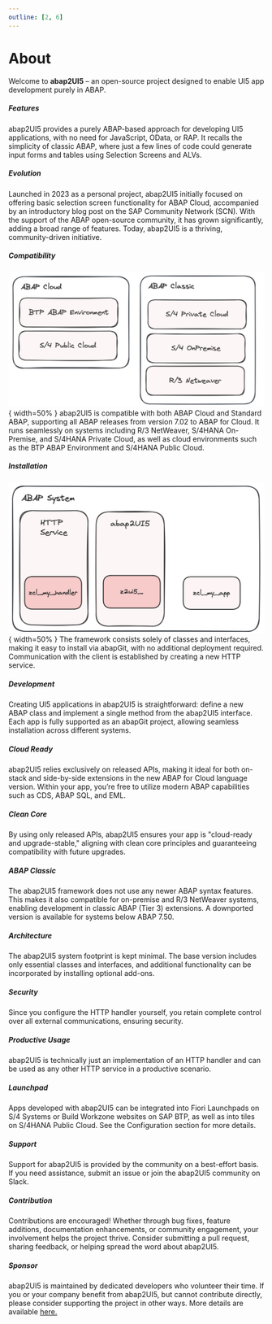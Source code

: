 ```yaml
---
outline: [2, 6]
---
```

# About

Welcome to **abap2UI5** – an open-source project designed to enable UI5 app development purely in ABAP.

##### Features
abap2UI5 provides a purely ABAP-based approach for developing UI5 applications, with no need for JavaScript, OData, or RAP. It recalls the simplicity of classic ABAP, where just a few lines of code could generate input forms and tables using Selection Screens and ALVs.

##### Evolution
Launched in 2023 as a personal project, abap2UI5 initially focused on offering basic selection screen functionality for ABAP Cloud, accompanied by an introductory blog post on the SAP Community Network (SCN). With the support of the ABAP open-source community, it has grown significantly, adding a broad range of features. Today, abap2UI5 is a thriving, community-driven initiative.

##### Compatibility
![alt text](image-15.png){ width=50% }
abap2UI5 is compatible with both ABAP Cloud and Standard ABAP, supporting all ABAP releases from version 7.02 to ABAP for Cloud. It runs seamlessly on systems including R/3 NetWeaver, S/4HANA On-Premise, and S/4HANA Private Cloud, as well as cloud environments such as the BTP ABAP Environment and S/4HANA Public Cloud.

##### Installation
![alt text](image-14.png){ width=50% }
The framework consists solely of classes and interfaces, making it easy to install via abapGit, with no additional deployment required. Communication with the client is established by creating a new HTTP service.

##### Development
Creating UI5 applications in abap2UI5 is straightforward: define a new ABAP class and implement a single method from the abap2UI5 interface. Each app is fully supported as an abapGit project, allowing seamless installation across different systems.

##### Cloud Ready
abap2UI5 relies exclusively on released APIs, making it ideal for both on-stack and side-by-side extensions in the new ABAP for Cloud language version. Within your app, you’re free to utilize modern ABAP capabilities such as CDS, ABAP SQL, and EML.

##### Clean Core
By using only released APIs, abap2UI5 ensures your app is "cloud-ready and upgrade-stable," aligning with clean core principles and guaranteeing compatibility with future upgrades.

##### ABAP Classic
The abap2UI5 framework does not use any newer ABAP syntax features. This makes it also compatible for on-premise and R/3 NetWeaver systems, enabling development in classic ABAP (Tier 3) extensions. A downported version is available for systems below ABAP 7.50.

##### Architecture
The abap2UI5 system footprint is kept minimal. The base version includes only essential classes and interfaces, and additional functionality can be incorporated by installing optional add-ons.

##### Security
Since you configure the HTTP handler yourself, you retain complete control over all external communications, ensuring security.

##### Productive Usage
abap2UI5 is technically just an implementation of an HTTP handler and can be used as any other HTTP service in a productive scenario.

##### Launchpad
Apps developed with abap2UI5 can be integrated into Fiori Launchpads on S/4 Systems or Build Workzone websites on SAP BTP, as well as into tiles on S/4HANA Public Cloud. See the Configuration section for more details.

##### Support
Support for abap2UI5 is provided by the community on a best-effort basis. If you need assistance, submit an issue or join the abap2UI5 community on Slack.

##### Contribution
Contributions are encouraged! Whether through bug fixes, feature additions, documentation enhancements, or community engagement, your involvement helps the project thrive. Consider submitting a pull request, sharing feedback, or helping spread the word about abap2UI5.

##### Sponsor
abap2UI5 is maintained by dedicated developers who volunteer their time. If you or your company benefit from abap2UI5, but cannot contribute directly, please consider supporting the project in other ways. More details are available [here.](/resources/sponsor)

